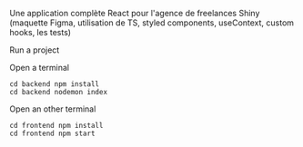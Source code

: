 Une application complète React pour l'agence de freelances Shiny (maquette Figma, utilisation de TS, styled components, useContext, custom hooks, les tests)

Run a project

Open a terminal

    cd backend npm install
    cd backend nodemon index

Open an other terminal

    cd frontend npm install
    cd frontend npm start

